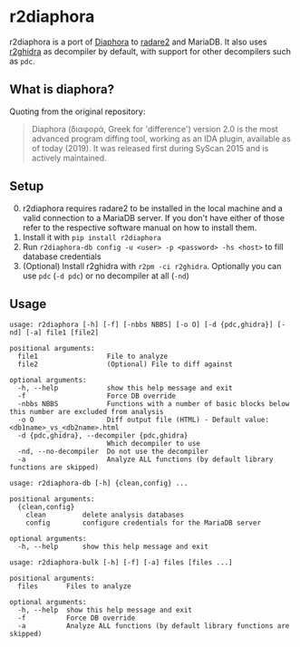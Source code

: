 # r2diaphora

r2diaphora is a port of [Diaphora](https://github.com/joxeankoret/diaphora) to [radare2](https://github.com/radareorg/radare2) and MariaDB. It also uses [r2ghidra](https://github.com/radareorg/r2ghidra) as decompiler by default, with support for other decompilers such as `pdc`.

## What is diaphora?

Quoting from the original repository:

> Diaphora (διαφορά, Greek for 'difference') version 2.0 is the most advanced program diffing tool, working as an IDA plugin, available as of today (2019). It was released first during SyScan 2015 and is actively maintained.

## Setup

0. r2diaphora requires radare2 to be installed in the local machine and a valid connection to a MariaDB server. If you don't have either of those refer to the respective software manual on how to install them.
1. Install it with `pip install r2diaphora`
2. Run `r2diaphora-db config -u <user> -p <password> -hs <host>` to fill database credentials
3. (Optional) Install r2ghidra with `r2pm -ci r2ghidra`. Optionally you can use `pdc` (`-d pdc`) or no decompiler at all (`-nd`)

## Usage

```
usage: r2diaphora [-h] [-f] [-nbbs NBBS] [-o O] [-d {pdc,ghidra}] [-nd] [-a] file1 [file2]

positional arguments:
  file1                 File to analyze
  file2                 (Optional) File to diff against

optional arguments:
  -h, --help            show this help message and exit
  -f                    Force DB override
  -nbbs NBBS            Functions with a number of basic blocks below this number are excluded from analysis
  -o O                  Diff output file (HTML) - Default value: <db1name>_vs_<db2name>.html
  -d {pdc,ghidra}, --decompiler {pdc,ghidra}
                        Which decompiler to use
  -nd, --no-decompiler  Do not use the decompiler
  -a                    Analyze ALL functions (by default library functions are skipped)
```

```
usage: r2diaphora-db [-h] {clean,config} ...

positional arguments:
  {clean,config}
    clean         delete analysis databases
    config        configure credentials for the MariaDB server

optional arguments:
  -h, --help      show this help message and exit
```

```
usage: r2diaphora-bulk [-h] [-f] [-a] files [files ...]

positional arguments:
  files       Files to analyze

optional arguments:
  -h, --help  show this help message and exit
  -f          Force DB override
  -a          Analyze ALL functions (by default library functions are skipped)
```